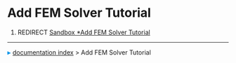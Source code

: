 # Add FEM Solver Tutorial
1.  REDIRECT [Sandbox   *Add FEM Solver Tutorial](Sandbox_Add_FEM_Solver_Tutorial.md)



---
![](images/Right_arrow.png) [documentation index](../README.md) > Add FEM Solver Tutorial
